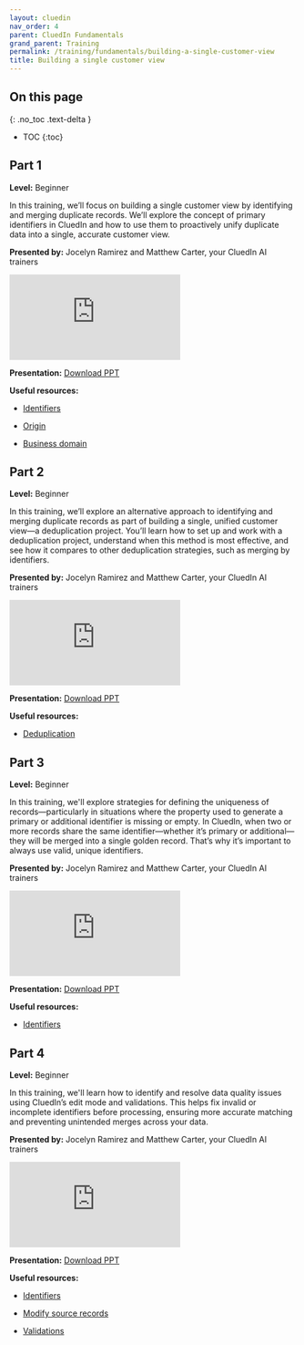 ```yaml
---
layout: cluedin
nav_order: 4
parent: CluedIn Fundamentals
grand_parent: Training
permalink: /training/fundamentals/building-a-single-customer-view
title: Building a single customer view
---
```

## On this page
{: .no_toc .text-delta }
- TOC
{:toc}

## Part 1

**Level:** Beginner

In this training, we’ll focus on building a single customer view by identifying and merging duplicate records. We’ll explore the concept of primary identifiers in CluedIn and how to use them to proactively unify duplicate data into a single, accurate customer view.

**Presented by:** Jocelyn Ramirez and Matthew Carter, your CluedIn AI trainers

<div class="videoFrame">
<iframe src="https://player.vimeo.com/video/1088432455?badge=0&amp;autopause=0&amp;player_id=0&amp;app_id=58479" frameborder="0" allow="autoplay; fullscreen; picture-in-picture; clipboard-write" title="CluedIn Fundamentals Merging by identifiers"></iframe></div>

**Presentation:** <a href="../../../assets/other/training-ppt/merging-by-identifiers.pptx" download>Download PPT</a>

**Useful resources:**

- [Identifiers](/key-terms-and-features/entity-codes)

- [Origin](/key-terms-and-features/origin)

- [Business domain](/key-terms-and-features/entity-type)

## Part 2

**Level:** Beginner

In this training, we’ll explore an alternative approach to identifying and merging duplicate records as part of building a single, unified customer view—a deduplication project. You’ll learn how to set up and work with a deduplication project, understand when this method is most effective, and see how it compares to other deduplication strategies, such as merging by identifiers.

**Presented by:** Jocelyn Ramirez and Matthew Carter, your CluedIn AI trainers

<div class="videoFrame">
<iframe src="https://player.vimeo.com/video/1088808167?badge=0&amp;autopause=0&amp;player_id=0&amp;app_id=58479" frameborder="0" allow="autoplay; fullscreen; picture-in-picture; clipboard-write" title="CluedIn Fundamentals: Deduplication project"></iframe></div>

**Presentation:** <a href="../../../assets/other/training-ppt/deduplication-project.pptx" download>Download PPT</a>

**Useful resources:**

- [Deduplication](/management/deduplication)

## Part 3

**Level:** Beginner

In this training, we'll explore strategies for defining the uniqueness of records—particularly in situations where the property used to generate a primary or additional identifier is missing or empty. In CluedIn, when two or more records share the same identifier—whether it’s primary or additional—they will be merged into a single golden record. That’s why it’s important to always use valid, unique identifiers.

**Presented by:** Jocelyn Ramirez and Matthew Carter, your CluedIn AI trainers

<div class="videoFrame">
<iframe src="https://player.vimeo.com/video/1090434884?badge=0&amp;autopause=0&amp;player_id=0&amp;app_id=58479" frameborder="0" allow="autoplay; fullscreen; picture-in-picture; clipboard-write" title="CluedIn Fundamentals Defining record uniqueness"></iframe></div>

**Presentation:** <a href="../../../assets/other/training-ppt/defining-record-uniqueness.pptx" download>Download PPT</a>

**Useful resources:**

- [Identifiers](/key-terms-and-features/entity-codes)

## Part 4

**Level:** Beginner

In this training, we'll learn how to identify and resolve data quality issues using CluedIn’s edit mode and validations. This helps fix invalid or incomplete identifiers before processing, ensuring more accurate matching and preventing unintended merges across your data.

**Presented by:** Jocelyn Ramirez and Matthew Carter, your CluedIn AI trainers

<div class="videoFrame">
<iframe src="https://player.vimeo.com/video/1091237527?badge=0&amp;autopause=0&amp;player_id=0&amp;app_id=58479" frameborder="0" allow="autoplay; fullscreen; picture-in-picture; clipboard-write" title="CluedIn Fundamentals Edit mode and validations"></iframe></div>

**Presentation:** <a href="../../../assets/other/training-ppt/edit-mode-and-validations.pptx" download>Download PPT</a>

**Useful resources:**

- [Identifiers](/key-terms-and-features/entity-codes)

- [Modify source records](/integration/additional-operations-on-records/preview#modify-source-records)

- [Validations](/integration/additional-operations-on-records/validations)